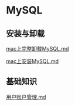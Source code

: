 # MySQL

## 安装与卸载

[mac上完整卸载MySQL.md](https://github.com/niu0217/Documents/blob/main/MySQL/mac上完整卸载MySQL.md)

[mac上安装MySQL.md](https://github.com/niu0217/Documents/blob/main/MySQL/mac上安装MySQL.md)

## 基础知识

[用户账户管理.md](https://github.com/niu0217/Documents/blob/main/MySQL/用户账户管理.md)

